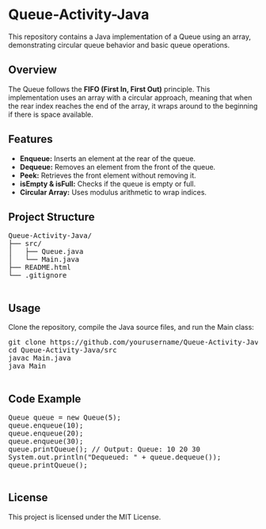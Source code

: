 <!DOCTYPE html>
<html>
<head>
    <title>README - Queue Activity</title>
</head>
<body>
    <h1>Queue-Activity-Java</h1>
    <p>This repository contains a Java implementation of a Queue using an array, demonstrating circular queue behavior and basic queue operations.</p>
    
   <h2>Overview</h2>
    <p>The Queue follows the <strong>FIFO (First In, First Out)</strong> principle. This implementation uses an array with a circular approach, meaning that when the rear index reaches the end of the array, it wraps around to the beginning if there is space available.</p>
    
 <h2>Features</h2>
    <ul>
        <li><strong>Enqueue:</strong> Inserts an element at the rear of the queue.</li>
        <li><strong>Dequeue:</strong> Removes an element from the front of the queue.</li>
        <li><strong>Peek:</strong> Retrieves the front element without removing it.</li>
        <li><strong>isEmpty & isFull:</strong> Checks if the queue is empty or full.</li>
        <li><strong>Circular Array:</strong> Uses modulus arithmetic to wrap indices.</li>
    </ul>
    
 <h2>Project Structure</h2>
    <pre>
Queue-Activity-Java/
├── src/
│   ├── Queue.java
│   └── Main.java
├── README.html
└── .gitignore
    </pre>
    
<h2>Usage</h2>
    <p>Clone the repository, compile the Java source files, and run the Main class:</p>
    <pre>
git clone https://github.com/yourusername/Queue-Activity-Java.git
cd Queue-Activity-Java/src
javac Main.java
java Main
    </pre>
    
  <h2>Code Example</h2>
    <pre>
Queue queue = new Queue(5);
queue.enqueue(10);
queue.enqueue(20);
queue.enqueue(30);
queue.printQueue(); // Output: Queue: 10 20 30
System.out.println("Dequeued: " + queue.dequeue());
queue.printQueue();
    </pre>
    <h2>License</h2>
    <p>This project is licensed under the MIT License.</p>
</body>
</html>
